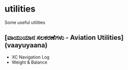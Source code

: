 # utilities
Some useful utilities

## [ವಾಯುಯಾನ ಸಲಕರಣೆಗಳು - Aviation Utilities] (vaayuyaana)
- XC Navigation Log
- Weight & Balance


